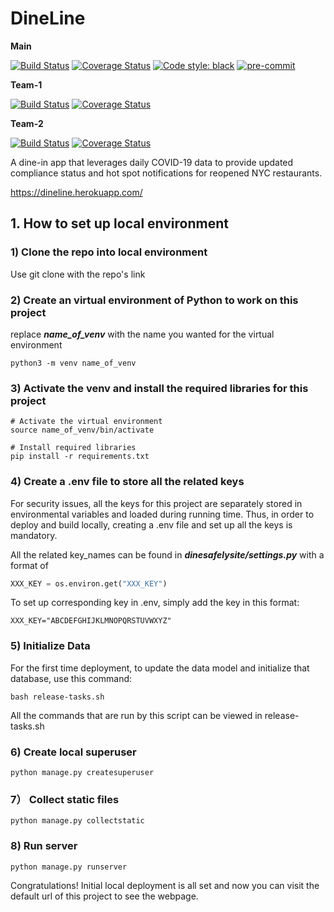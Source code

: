 # DineLine
**Main**

[![Build Status](https://travis-ci.com/gcivil-nyu-org/spring2021-cs-gy-9223-class.svg?branch=main)](https://travis-ci.com/gcivil-nyu-org/spring2021-cs-gy-9223-class)
[![Coverage Status](https://coveralls.io/repos/github/gcivil-nyu-org/spring2021-cs-gy-9223-class/badge.svg?branch=main)](https://coveralls.io/github/gcivil-nyu-org/spring2021-cs-gy-9223-class?branch=main)
[![Code style: black](https://img.shields.io/badge/code%20style-black-000000.svg)](https://github.com/psf/black)
[![pre-commit](https://img.shields.io/badge/pre--commit-enabled-brightgreen?logo=pre-commit&logoColor=white)](https://github.com/pre-commit/pre-commit)


**Team-1**

[![Build Status](https://travis-ci.com/gcivil-nyu-org/spring2021-cs-gy-9223-class.svg?branch=team-1)](https://travis-ci.com/gcivil-nyu-org/spring2021-cs-gy-9223-class)
[![Coverage Status](https://coveralls.io/repos/github/gcivil-nyu-org/spring2021-cs-gy-9223-class/badge.svg?branch=team-1)](https://coveralls.io/github/gcivil-nyu-org/spring2021-cs-gy-9223-class?branch=team-1)

**Team-2**

[![Build Status](https://travis-ci.com/gcivil-nyu-org/spring2021-cs-gy-9223-class.svg?branch=team-2)](https://travis-ci.com/gcivil-nyu-org/spring2021-cs-gy-9223-class)
[![Coverage Status](https://coveralls.io/repos/github/gcivil-nyu-org/spring2021-cs-gy-9223-class/badge.svg?branch=team-2)](https://coveralls.io/github/gcivil-nyu-org/spring2021-cs-gy-9223-class?branch=team-2)



A dine-in app that leverages daily COVID-19 data to provide updated compliance status and hot spot notifications for reopened NYC restaurants.

https://dineline.herokuapp.com/


## 1. How to set up local environment

### 1) Clone the repo into local environment
Use git clone with the repo's link


### 2) Create an virtual environment of Python to work on this project

replace ***name_of_venv*** with the name you wanted for the virtual environment

~~~shell
python3 -m venv name_of_venv
~~~



### 3) Activate the venv and install the required libraries for this project

~~~shell
# Activate the virtual environment
source name_of_venv/bin/activate

# Install required libraries
pip install -r requirements.txt
~~~



### 4) Create a .env file to store all the related keys

For security issues, all the keys for this project are separately stored in environmental variables and loaded during running time. Thus, in order to deploy and build locally, creating a .env file and set up all the keys is mandatory.

All the related key_names can be found in  ***dinesafelysite/settings.py*** with a format of

~~~python
XXX_KEY = os.environ.get("XXX_KEY")
~~~

To set up corresponding key in .env, simply add the key in this format:

~~~:
XXX_KEY="ABCDEFGHIJKLMNOPQRSTUVWXYZ"
~~~


### 5) Initialize Data
For the first time deployment, to update the data model and initialize that database, use this command:
~~~shell
bash release-tasks.sh
~~~
All the commands that are run by this script can be viewed in release-tasks.sh



### 6) Create local superuser

~~~shell
python manage.py createsuperuser
~~~



### 7） Collect static files

~~~shell
python manage.py collectstatic
~~~



### 8) Run server

~~~shell
python manage.py runserver
~~~

Congratulations! Initial local deployment is all set and now you can visit the default url of this project to see the webpage.
